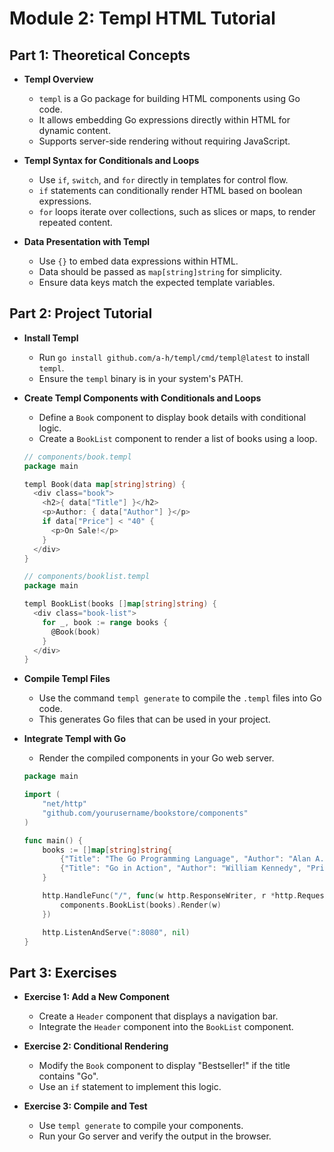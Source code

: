 # Module 2: Templ HTML Tutorial

## Part 1: Theoretical Concepts

- **Templ Overview**
  - `templ` is a Go package for building HTML components using Go code.
  - It allows embedding Go expressions directly within HTML for dynamic content.
  - Supports server-side rendering without requiring JavaScript.

- **Templ Syntax for Conditionals and Loops**
  - Use `if`, `switch`, and `for` directly in templates for control flow.
  - `if` statements can conditionally render HTML based on boolean expressions.
  - `for` loops iterate over collections, such as slices or maps, to render repeated content.

- **Data Presentation with Templ**
  - Use `{}` to embed data expressions within HTML.
  - Data should be passed as `map[string]string` for simplicity.
  - Ensure data keys match the expected template variables.

## Part 2: Project Tutorial

- **Install Templ**
  - Run `go install github.com/a-h/templ/cmd/templ@latest` to install `templ`.
  - Ensure the `templ` binary is in your system's PATH.

- **Create Templ Components with Conditionals and Loops**
  - Define a `Book` component to display book details with conditional logic.
  - Create a `BookList` component to render a list of books using a loop.

  ```go
  // components/book.templ
  package main

  templ Book(data map[string]string) {
    <div class="book">
      <h2>{ data["Title"] }</h2>
      <p>Author: { data["Author"] }</p>
      if data["Price"] < "40" {
        <p>On Sale!</p>
      }
    </div>
  }

  // components/booklist.templ
  package main

  templ BookList(books []map[string]string) {
    <div class="book-list">
      for _, book := range books {
        @Book(book)
      }
    </div>
  }
  ```

- **Compile Templ Files**
  - Use the command `templ generate` to compile the `.templ` files into Go code.
  - This generates Go files that can be used in your project.

- **Integrate Templ with Go**
  - Render the compiled components in your Go web server.

  ```go
  package main

  import (
      "net/http"
      "github.com/yourusername/bookstore/components"
  )

  func main() {
      books := []map[string]string{
          {"Title": "The Go Programming Language", "Author": "Alan A. A. Donovan", "Price": "44.95"},
          {"Title": "Go in Action", "Author": "William Kennedy", "Price": "39.99"},
      }

      http.HandleFunc("/", func(w http.ResponseWriter, r *http.Request) {
          components.BookList(books).Render(w)
      })

      http.ListenAndServe(":8080", nil)
  }
  ```

## Part 3: Exercises

- **Exercise 1: Add a New Component**
  - Create a `Header` component that displays a navigation bar.
  - Integrate the `Header` component into the `BookList` component.

- **Exercise 2: Conditional Rendering**
  - Modify the `Book` component to display "Bestseller!" if the title contains "Go".
  - Use an `if` statement to implement this logic.

- **Exercise 3: Compile and Test**
  - Use `templ generate` to compile your components.
  - Run your Go server and verify the output in the browser.
